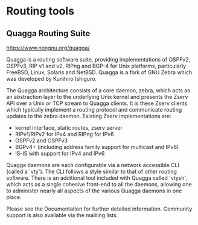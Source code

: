 # Routing tools

## Quagga Routing Suite
https://www.nongnu.org/quagga/

Quagga is a routing software suite, providing implementations of OSPFv2, OSPFv3, RIP v1 and v2, RIPng and BGP-4 for Unix platforms, particularly FreeBSD, Linux, Solaris and NetBSD. Quagga is a fork of GNU Zebra which was developed by Kunihiro Ishiguro.

The Quagga architecture consists of a core daemon, zebra, which acts as an abstraction layer to the underlying Unix kernel and presents the Zserv API over a Unix or TCP stream to Quagga clients. It is these Zserv clients which typically implement a routing protocol and communicate routing updates to the zebra daemon. Existing Zserv implementations are:

- kernel interface, static routes, zserv server
- RIPv1/RIPv2 for IPv4 and RIPng for IPv6
- OSPFv2 and OSPFv3
- BGPv4+ (including address family support for multicast and IPv6)
- IS-IS with support for IPv4 and IPv6

Quagga daemons are each configurable via a network accessible CLI (called a 'vty'). The CLI follows a style similar to that of other routing software. There is an additional tool included with Quagga called 'vtysh', which acts as a single cohesive front-end to all the daemons, allowing one to administer nearly all aspects of the various Quagga daemons in one place.

Please see the Documentation for further detailed information. Community support is also available via the mailling lists.
